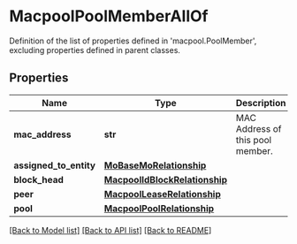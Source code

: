 # MacpoolPoolMemberAllOf

Definition of the list of properties defined in 'macpool.PoolMember', excluding properties defined in parent classes.
## Properties
Name | Type | Description | Notes
------------ | ------------- | ------------- | -------------
**mac_address** | **str** | MAC Address of this pool member. | [optional] 
**assigned_to_entity** | [**MoBaseMoRelationship**](MoBaseMoRelationship.md) |  | [optional] 
**block_head** | [**MacpoolIdBlockRelationship**](MacpoolIdBlockRelationship.md) |  | [optional] 
**peer** | [**MacpoolLeaseRelationship**](MacpoolLeaseRelationship.md) |  | [optional] 
**pool** | [**MacpoolPoolRelationship**](MacpoolPoolRelationship.md) |  | [optional] 

[[Back to Model list]](../README.md#documentation-for-models) [[Back to API list]](../README.md#documentation-for-api-endpoints) [[Back to README]](../README.md)


